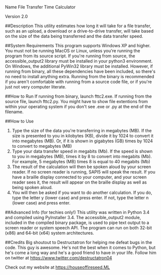 Name
File Transfer Time Calculator

Version
2.0

##Description
This utility estimates how long it will take for a file transfer, such as an upload, a download or a drive-to-drive transfer, will take based on the size of the data being transferred and the data transfer speed.

##System Requirements
This program supports Windows XP and higher. You must not be running MacOS or Linux, unless you're running the program from its source script. If you're running from source, the accessible_output2 library must be installed in your python3 environment. On Windows, the additional PyWin32 library must be installed. However, if running from binary, all these dependencies have been included, so there's no need to install anything extra. Running from the binary is recommended if you aren't comfortable with running from a source code file, or if you're just not very computer literate.

##How to Run
If running from binary, launch fttc2.exe. If running from the source file, launch fttc2.py. You might have to show file extentions from within your operating system if you don't see .exe or .py at the end of the filename.

##How to Use
1. Type the size of the data you're transferring in megabytes (MB). If the size is presented to you in kilobytes (KB), divide it by 1024 to convert it into megabytes (MB). Or, if it is shown in gigabytes (GB) times by 1024 to convert to megabytes (MB)
2. Type your data transfer speed in megabits (Mb). If the speed is shown to you in megabytes (MB), times it by 8 to convert into megabits (Mb). For example, 5 megabytes (MB) times 8 is equal to 40 megabits (Mb)
3. The result of the calculation will then be spoken aloud by your screen reader. If no screen reader is running, SAPI5 will speak the result. If you have a braille display connected to your computer, and your screen reader sees it, the result will appear on the braille display as well as being spoken aloud.
4. You will then be asked if you want to do another calculation. If you do, type the letter y (lower case) and press enter. If not, type the letter n (lower case) and press enter.

##Advanced Info (for techies only!)
This utility was written in Python 3.4 and compiled using PyInstaller 3.4. The accessible_output2 module, included in the compiled binary package, is used to pipe text output to a screen reader or system speech API. The program can run on both 32-bit (x86) and 64-bit (x64) system architectures.

##Credits
Big shoutout to Destructatron for helping me defeat bugs in the code. This guy is awesome. He's not the best when it comes to Python, but he's come a long way and he's a good friend to have in your life. Follow him on twitter at https://www.twitter.com/destructatron04

Check out my website at https://houseoffireseed.ML
